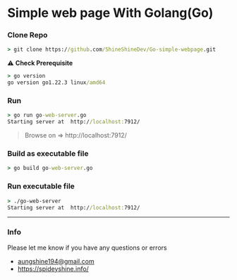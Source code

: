 # Simple web page With Golang(Go)



### Clone Repo

```cmd
> git clone https://github.com/ShineShineDev/Go-simple-webpage.git
```



:warning: **Check Prerequisite**

```cmd
> go version
go version go1.22.3 linux/amd64
```



### Run

```cmd
> go run go-web-server.go
Starting server at  http://localhost:7912/
```

> Browse on => http://localhost:7912/



### Build as executable file

```cmd
> go build go-web-server.go
```



### Run executable file

```cmd
> ./go-web-server
Starting server at  http://localhost:7912/
```



-----

### Info

 Please let me know if you have any questions or errors

- [aungshine194@gmail.com](mailto:aungshine194@gmail.com)
- https://spideyshine.info/





